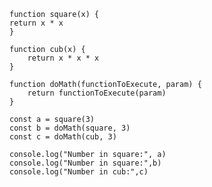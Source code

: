     function square(x) {
    return x * x
    }
    
    function cub(x) { 
        return x * x * x
    }
    
    function doMath(functionToExecute, param) { 
        return functionToExecute(param)
    }
    
    const a = square(3)
    const b = doMath(square, 3)
    const c = doMath(cub, 3)
    
    console.log("Number in square:", a) 
    console.log("Number in square:",b) 
    console.log("Number in cub:",c) 
    
